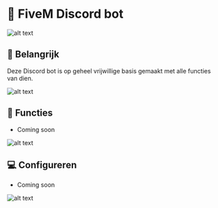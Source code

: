 # 🤖 FiveM Discord bot

![alt text](https://i.imgur.com/vgdoyyJ.png)

## 📢 Belangrijk
Deze Discord bot is op geheel vrijwillige basis gemaakt met alle functies van dien.

![alt text](https://i.imgur.com/vgdoyyJ.png)

## 📁 Functies
- Coming soon

![alt text](https://i.imgur.com/vgdoyyJ.png)

## 💻 Configureren
- Coming soon

![alt text](https://i.imgur.com/vgdoyyJ.png)
